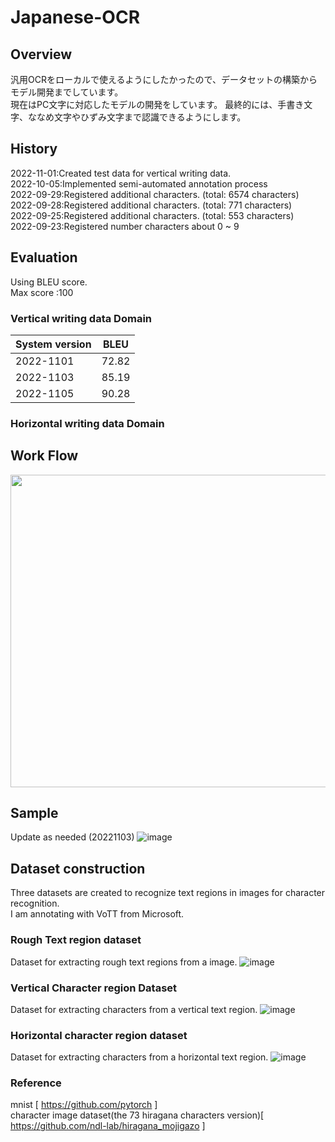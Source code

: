 # Japanese-OCR
## Overview
汎用OCRをローカルで使えるようにしたかったので、データセットの構築からモデル開発までしています。\
現在はPC文字に対応したモデルの開発をしています。
最終的には、手書き文字、ななめ文字やひずみ文字まで認識できるようにします。

## History

2022-11-01:Created test data for vertical writing data.\
2022-10-05:Implemented semi-automated annotation process\
2022-09-29:Registered additional characters. (total: 6574 characters) \
2022-09-28:Registered additional characters. (total:  771 characters) \
2022-09-25:Registered additional characters. (total:  553 characters)  \
2022-09-23:Registered number characters about 0 ~ 9 
## Evaluation
Using BLEU score.\
Max score :100
### Vertical writing data Domain

|  System version  |  BLEU  |
| ---- | ---- |
|  2022-1101  |  72.82  |
|  2022-1103  |  85.19  |
|  2022-1105  |  90.28 |
### Horizontal writing data Domain

## Work Flow

<img src="https://user-images.githubusercontent.com/55880071/192951264-bb3bbba3-0280-4511-ac70-088c51e819c0.png" width=800 height=500 >


## Sample
Update as needed (20221103)
![image](https://user-images.githubusercontent.com/55880071/199670812-251bec1d-07a3-48f4-86be-ba7134e3ce49.png)




## Dataset construction
Three datasets are created to recognize text regions in images for character recognition.\
I am annotating with VoTT from Microsoft.
### Rough Text region dataset
Dataset for extracting rough text regions from a image.
![image](https://user-images.githubusercontent.com/55880071/195835235-32815e60-ff99-4bc1-abb4-2458a03c671a.png)

### Vertical Character region Dataset
Dataset for extracting characters from a vertical text region.
![image](https://user-images.githubusercontent.com/55880071/195835827-004346dc-a47a-4436-8ec9-d727c9d21803.png)
### Horizontal character region dataset
Dataset for extracting characters from a horizontal text region.
![image](https://user-images.githubusercontent.com/55880071/195836042-17f3563c-1128-4e32-9579-dabfa62b5026.png)


### Reference
mnist [ https://github.com/pytorch ]\
character image dataset(the 73 hiragana characters version)[ https://github.com/ndl-lab/hiragana_mojigazo ]
